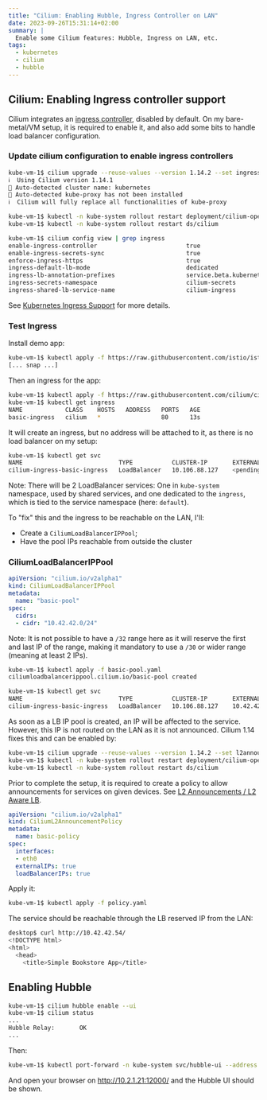 ```yaml
---
title: "Cilium: Enabling Hubble, Ingress Controller on LAN"
date: 2023-09-26T15:31:14+02:00
summary: |
  Enable some Cilium features: Hubble, Ingress on LAN, etc.
tags:
  - kubernetes
  - cilium
  - hubble
---
```


## Cilium: Enabling Ingress controller support

Cilium integrates an [ingress controller](https://docs.cilium.io/en/stable/network/servicemesh/ingress/), disabled by default. On my bare-metal/VM setup, it is required to enable it, and also add some bits to handle load balancer configuration.

### Update cilium configuration to enable ingress controllers

```sh
kube-vm-1$ cilium upgrade --reuse-values --version 1.14.2 --set ingressController.enabled=true --set ingressController.loadbalancerMode=dedicated
ℹ️  Using Cilium version 1.14.1
🔮 Auto-detected cluster name: kubernetes
🔮 Auto-detected kube-proxy has not been installed
ℹ️  Cilium will fully replace all functionalities of kube-proxy

kube-vm-1$ kubectl -n kube-system rollout restart deployment/cilium-operator
kube-vm-1$ kubectl -n kube-system rollout restart ds/cilium

kube-vm-1$ cilium config view | grep ingress
enable-ingress-controller                         true
enable-ingress-secrets-sync                       true
enforce-ingress-https                             true
ingress-default-lb-mode                           dedicated
ingress-lb-annotation-prefixes                    service.beta.kubernetes.io service.kubernetes.io cloud.google.com
ingress-secrets-namespace                         cilium-secrets
ingress-shared-lb-service-name                    cilium-ingress
```

See [Kubernetes Ingress Support](https://docs.cilium.io/en/stable/network/servicemesh/ingress/) for more details.


### Test Ingress

Install demo app:

```sh
kube-vm-1$ kubectl apply -f https://raw.githubusercontent.com/istio/istio/release-1.11/samples/bookinfo/platform/kube/bookinfo.yaml
[... snap ...]
```

Then an ingress for the app:

```sh
kube-vm-1$ kubectl apply -f https://raw.githubusercontent.com/cilium/cilium/1.14.2/examples/kubernetes/servicemesh/basic-ingress.yaml
kube-vm-1$ kubectl get ingress
NAME            CLASS    HOSTS   ADDRESS   PORTS   AGE
basic-ingress   cilium   *                 80      13s

```

It will create an ingress, but no address will be attached to it, as there is no load balancer on my setup:

```sh
kube-vm-1$ kubectl get svc
NAME                           TYPE           CLUSTER-IP       EXTERNAL-IP   PORT(S)                      AGE
cilium-ingress-basic-ingress   LoadBalancer   10.106.88.127    <pending>     80:31803/TCP,443:31392/TCP   34s
```

Note: There will be 2 LoadBalancer services: One in `kube-system` namespace, used by shared services, and one dedicated to the `ingress`, which is tied to the service namespace (here: `default`).


To "fix" this and the ingress to be reachable on the LAN, I'll:

* Create a `CiliumLoadBalancerIPPool`;
* Have the pool IPs reachable from outside the cluster


### CiliumLoadBalancerIPPool

```yaml
apiVersion: "cilium.io/v2alpha1"
kind: CiliumLoadBalancerIPPool
metadata:
  name: "basic-pool"
spec:
  cidrs:
  - cidr: "10.42.42.0/24"
```

Note: It is not possible to have a `/32` range here as it will reserve the first and last IP of the range, making it mandatory to use a `/30` or wider range (meaning at least 2 IPs).

```sh
kube-vm-1$ kubectl apply -f basic-pool.yaml
ciliumloadbalancerippool.cilium.io/basic-pool created

kube-vm-1$ kubectl get svc
NAME                           TYPE           CLUSTER-IP       EXTERNAL-IP   PORT(S)                      AGE
cilium-ingress-basic-ingress   LoadBalancer   10.106.88.127    10.42.42.54   80:31803/TCP,443:31392/TCP   34s
```

As soon as a LB IP pool is created, an IP will be affected to the service. However, this IP is not routed on the LAN as it is not announced. Cilium 1.14 fixes this and can be enabled by:

```sh
kube-vm-1$ cilium upgrade --reuse-values --version 1.14.2 --set l2announcements.enabled=true --set externalIPs.enabled=true --set devices=eth+
kube-vm-1$ kubectl -n kube-system rollout restart deployment/cilium-operator
kube-vm-1$ kubectl -n kube-system rollout restart ds/cilium
```

Prior to complete the setup, it is required to create a policy to allow announcements for services on given devices. See [L2 Announcements / L2 Aware LB](https://docs.cilium.io/en/latest/network/l2-announcements/).

```yaml
apiVersion: "cilium.io/v2alpha1"
kind: CiliumL2AnnouncementPolicy
metadata:
  name: basic-policy
spec:
  interfaces:
  - eth0
  externalIPs: true
  loadBalancerIPs: true
```

Apply it:

```sh
kube-vm-1$ kubectl apply -f policy.yaml
```

The service should be reachable through the LB reserved IP from the LAN:

```sh
desktop$ curl http://10.42.42.54/
<!DOCTYPE html>
<html>
  <head>
    <title>Simple Bookstore App</title>

```

## Enabling Hubble

```sh
kube-vm-1$ cilium hubble enable --ui
kube-vm-1$ cilium status
...
Hubble Relay:       OK
...
```

Then:

```sh
kube-vm-1$ kubectl port-forward -n kube-system svc/hubble-ui --address 10.2.1.21 12000:80
```

And open your browser on http://10.2.1.21:12000/ and the Hubble UI should be shown.